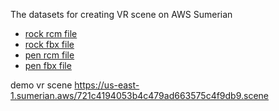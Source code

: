 The datasets for creating VR scene on AWS Sumerian

* [rock rcm file](https://drive.autodesk.com/de29903f7/shares/SH919a0QTf3c32634dcfdc3f3ffdc7856b84) 
* [rock fbx file](https://drive.autodesk.com/de29903f7/shares/SH919a0QTf3c32634dcfd26efc666c936fb9)
* [pen rcm file](https://drive.autodesk.com/de29903f7/shares/SH919a0QTf3c32634dcf6c02afa293cd3018)
* [pen fbx file](https://drive.autodesk.com/de29903f7/shares/SH919a0QTf3c32634dcfae12abdcfcc76522)

demo vr scene https://us-east-1.sumerian.aws/721c4194053b4c479ad663575c4f9db9.scene
